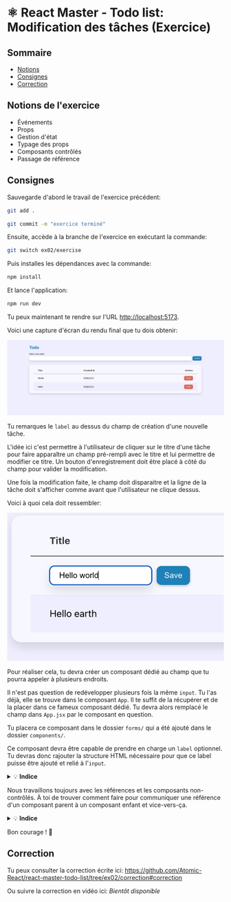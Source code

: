 # ⚛️ React Master - Todo list: Modification des tâches (Exercice)

## Sommaire

<!-- no toc -->
*   [Notions](#notions-de-lexercice)
*   [Consignes](#consignes)
*   [Correction](#correction)

## Notions de l'exercice

*   Événements
*   Props
*   Gestion d'état
*   Typage des props
*   Composants contrôlés
*   Passage de référence

## Consignes

Sauvegarde d'abord le travail de l'exercice précédent:

```bash
git add .
```

```bash
git commit -m "exercice terminé"
```

Ensuite, accède à la branche de l'exercice en exécutant la commande:

```bash
git switch ex02/exercise
```

Puis installes les dépendances avec la commande:

```bash
npm install
```

Et lance l'application:

```bash
npm run dev
```

Tu peux maintenant te rendre sur l'URL <http://localhost:5173>.

Voici une capture d'écran du rendu final que tu dois obtenir:

![Todo list edit](docs/todo-list-edit.png)

Tu remarques le `label` au dessus du champ de création d'une nouvelle tâche.

L'idée ici c'est permettre à l'utilisateur de cliquer sur le titre d'une tâche pour faire apparaître un champ pré-rempli avec le titre et lui permettre de modifier ce titre. Un bouton d'enregistrement doit être placé à côté du champ pour valider la modification.

Une fois la modification faite, le champ doit disparaitre et la ligne de la tâche doit s'afficher comme avant que l'utilisateur ne clique dessus.

Voici à quoi cela doit ressembler:

![todo edit task](docs/todo-edit-task.png)

Pour réaliser cela, tu devra créer un composant dédié au champ que tu pourra appeler à plusieurs endroits.

Il n'est pas question de redévelopper plusieurs fois la même `input`. Tu l'as déjà, elle se trouve dans le composant `App`. Il te suffit de la récupérer et de la placer dans ce fameux composant dédié. Tu devra alors remplacé le champ dans `App.jsx` par le composant en question.

Tu placera ce composant dans le dossier `forms/` qui a été ajouté dans le dossier `components/`.

Ce composant devra être capable de prendre en charge un `label` optionnel. Tu devras donc rajouter la structure HTML nécessaire pour que ce label puisse être ajouté et relié à l'`input`.

<details>
 <summary>💡 <b>Indice</b></summary>

 > Tu vas avoir plusieurs champs avec des labels sur la même page. Pour relier chaque champ à chaque label, l'une des méthodes possibles consiste à utiliser l'`id` du champ pour le mettre en tant que valeur de l'attribut `for` du label.
 >
 > Pour éviter les conflits d'`id`, tu devras en générer un unique à chaque fois que tu fais appel à ton composant. Pour cela, **React** met à ta disposition le hook `useId`.
 >
 > Voici le lien de la documentation **React** qui en parle: <https://react.dev/reference/react/useId>

</details>

Nous travaillons toujours avec les références et les composants non-contrôlés. À toi de trouver comment faire pour communiquer une référence d'un composant parent à un composant enfant et vice-vers-ça.

<details>
 <summary>💡 <b>Indice</b></summary>

 > Pour transmettre des références entre composants, renseignes-toi la fonction `forwardRef`
 >
 > Voici le lien de la documentation **React** qui en parle: <https://react.dev/reference/react/forwardRef>

</details>

Bon courage ! 💪

## Correction

Tu peux consulter la correction écrite ici: <https://github.com/Atomic-React/react-master-todo-list/tree/ex02/correction#correction>

Ou suivre la correction en vidéo ici: _Bientôt disponible_
